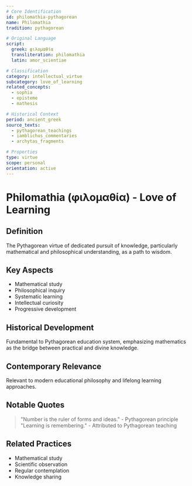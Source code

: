 ```yaml
---
# Core Identification
id: philomathia-pythagorean
name: Philomathia
tradition: pythagorean

# Original Language
script:
  greek: φιλομαθία
  transliteration: philomathia
  latin: amor_scientiae

# Classification
category: intellectual_virtue
subcategory: love_of_learning
related_concepts:
  - sophia
  - episteme
  - mathesis

# Historical Context
period: ancient_greek
source_texts:
  - pythagorean_teachings
  - iamblichus_commentaries
  - archytas_fragments

# Properties
type: virtue
scope: personal
orientation: active
---
```


# Philomathia (φιλομαθία) - Love of Learning

## Definition
The Pythagorean virtue of dedicated pursuit of knowledge, particularly mathematical and philosophical understanding, as a path to wisdom.

## Key Aspects
- Mathematical study
- Philosophical inquiry
- Systematic learning
- Intellectual curiosity
- Progressive development

## Historical Development
Fundamental to Pythagorean education system, emphasizing mathematics as the bridge between practical and divine knowledge.

## Contemporary Relevance
Relevant to modern educational philosophy and lifelong learning approaches.

## Notable Quotes
> "Number is the ruler of forms and ideas." - Pythagorean principle
> "Learning is remembering." - Attributed to Pythagorean teaching

## Related Practices
- Mathematical study
- Scientific observation
- Regular contemplation
- Knowledge sharing